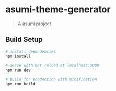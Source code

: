 # asumi-theme-generator

> A asumi project

## Build Setup

``` bash
# install dependencies
npm install

# serve with hot reload at localhost:8080
npm run dev

# build for production with minification
npm run build
```
